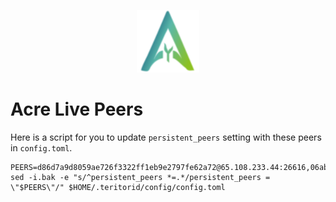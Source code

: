 <p align="center">
  <img height="100" height="auto" src="https://raw.githubusercontent.com/Nodeist/Kurulumlar/main/logos/acrechain.png">
</p>


# Acre Live Peers
Here is a script for you to update `persistent_peers` setting with these peers in `config.toml`.

```
PEERS=d86d7a9d8059ae726f3322ff1eb9e2797fe62a72@65.108.233.44:26616,06ab07aaa0d90c784f043c8e2b78c6a92182afea@109.123.246.47:26606,bac90a590452337700e0033315e96430d19a3ffa@23.106.238.167:26656,91c0b06f0539348a412e637ebb8208a1acdb71a9@178.162.165.193:21095,d01fb8d008cb5f194bc27c054e0246c4357256b3@31.7.196.72:26656,dbe9c383a709881f6431242de2d805d6f0f60c9e@65.109.52.156:7656,1264ee73a2f40a16c2cbd80c1a824aad7cb082e4@149.102.146.252:26656,e2d029c95a3476a23bad36f98b316b6d04b26001@49.12.33.189:36656,276be584b4a8a3fd9c3ee1e09b7a447a60b201a4@116.203.29.162:26656,e29de0ba5c6eb3cc813211887af4e92a71c54204@65.108.1.225:46656,ef28f065e24d60df275b06ae9f7fed8ba0823448@46.4.81.204:34656,4f3dd8908239b95a893df9615916a3a9e66fc5e6@155.133.22.171:26656
sed -i.bak -e "s/^persistent_peers *=.*/persistent_peers = \"$PEERS\"/" $HOME/.teritorid/config/config.toml
```
